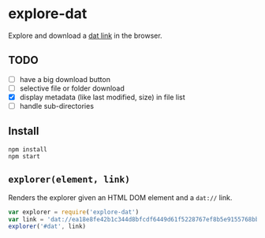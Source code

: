 # explore-dat

Explore and download a [dat link](http://github.com/maxogden/dat) in the browser.

## TODO

- [ ] have a big download button
- [ ] selective file or folder download
- [x] display metadata (like last modified, size) in file list
- [ ] handle sub-directories

## Install

```
npm install
npm start
```

## `explorer(element, link)`

Renders the explorer given an HTML DOM element and a `dat://` link.

```js
var explorer = require('explore-dat')
var link = 'dat://ea18e8fe42b1c344d8bfcdf6449d61f5228767ef8b5e9155768bba436245af84'
explorer('#dat', link)
```
